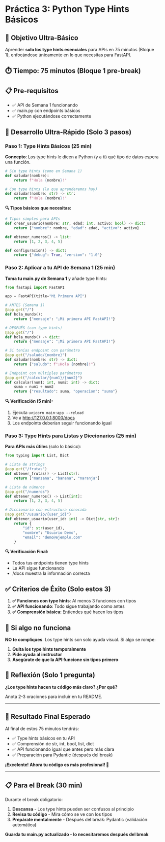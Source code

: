 # Práctica 3: Python Type Hints Básicos

## 🎯 Objetivo Ultra-Básico

Aprender **solo los type hints esenciales** para APIs en 75 minutos (Bloque 1), enfocándose únicamente en lo que necesitas para FastAPI.

## ⏱️ Tiempo: 75 minutos (Bloque 1 pre-break)

## 📋 Pre-requisitos

- ✅ API de Semana 1 funcionando
- ✅ main.py con endpoints básicos
- ✅ Python ejecutándose correctamente

## 🚀 Desarrollo Ultra-Rápido (Solo 3 pasos)

### Paso 1: Type Hints Básicos (25 min)

**Concepto**: Los type hints le dicen a Python (y a ti) qué tipo de datos espera una función.

```python
# Sin type hints (como en Semana 1)
def saludar(nombre):
    return f"Hola {nombre}!"

# Con type hints (lo que aprenderemos hoy)
def saludar(nombre: str) -> str:
    return f"Hola {nombre}!"
```

**🔍 Tipos básicos que necesitas:**

```python
# Tipos simples para APIs
def crear_usuario(nombre: str, edad: int, activo: bool) -> dict:
    return {"nombre": nombre, "edad": edad, "activo": activo}

def obtener_numeros() -> list:
    return [1, 2, 3, 4, 5]

def configuracion() -> dict:
    return {"debug": True, "version": "1.0"}
```

### Paso 2: Aplicar a tu API de Semana 1 (25 min)

**Toma tu main.py de Semana 1** y añade type hints:

```python
from fastapi import FastAPI

app = FastAPI(title="Mi Primera API")

# ANTES (Semana 1)
@app.get("/")
def hola_mundo():
    return {"mensaje": "¡Mi primera API FastAPI!"}

# DESPUÉS (con type hints)
@app.get("/")
def hola_mundo() -> dict:
    return {"mensaje": "¡Mi primera API FastAPI!"}

# Si tenías endpoint con parámetro
@app.get("/saludo/{nombre}")
def saludar(nombre: str) -> dict:
    return {"saludo": f"¡Hola {nombre}!"}

# Endpoint con múltiples parámetros
@app.get("/calcular/{num1}/{num2}")
def calcular(num1: int, num2: int) -> dict:
    suma = num1 + num2
    return {"resultado": suma, "operacion": "suma"}
```

**🔍 Verificación (5 min):**

1. Ejecuta `uvicorn main:app --reload`
2. Ve a http://127.0.0.1:8000/docs
3. Los endpoints deberían seguir funcionando igual

### Paso 3: Type Hints para Listas y Diccionarios (25 min)

**Para APIs más útiles** (solo lo básico):

```python
from typing import List, Dict

# Lista de strings
@app.get("/frutas")
def obtener_frutas() -> List[str]:
    return ["manzana", "banana", "naranja"]

# Lista de números
@app.get("/numeros")
def obtener_numeros() -> List[int]:
    return [1, 2, 3, 4, 5]

# Diccionario con estructura conocida
@app.get("/usuario/{user_id}")
def obtener_usuario(user_id: int) -> Dict[str, str]:
    return {
        "id": str(user_id),
        "nombre": "Usuario Demo",
        "email": "demo@ejemplo.com"
    }
```

**🔍 Verificación Final:**

- Todos tus endpoints tienen type hints
- La API sigue funcionando
- /docs muestra la información correcta

## ✅ Criterios de Éxito (Solo estos 3)

1. **✅ Funciones con type hints**: Al menos 3 funciones con tipos
2. **✅ API funcionando**: Todo sigue trabajando como antes
3. **✅ Comprensión básica**: Entiendes qué hacen los tipos

## 🚨 Si algo no funciona

**NO te compliques**. Los type hints son solo ayuda visual. Si algo se rompe:

1. **Quita los type hints temporalmente**
2. **Pide ayuda al instructor**
3. **Asegúrate de que la API funcione sin tipos primero**

## 📝 Reflexión (Solo 1 pregunta)

**¿Los type hints hacen tu código más claro? ¿Por qué?**

Anota 2-3 oraciones para incluir en tu README.

---

## 🎯 Resultado Final Esperado

Al final de estos 75 minutos tendrás:

- ✅ Type hints básicos en tu API
- ✅ Comprensión de str, int, bool, list, dict
- ✅ API funcionando igual que antes pero más clara
- ✅ Preparación para Pydantic (después del break)

**¡Excelente! Ahora tu código es más profesional! 🎉**

---

## 📋 Para el Break (30 min)

Durante el break obligatorio:

1. **Descansa** - Los type hints pueden ser confusos al principio
2. **Revisa tu código** - Mira cómo se ve con los tipos
3. **Prepárate mentalmente** - Después del break: Pydantic (validación automática)

**Guarda tu main.py actualizado - lo necesitaremos después del break**
